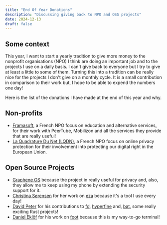 ```yaml
---
title: "End Of Year Donations"
description: "Discussing giving back to NPO and OSS projects"
date: 2024-12-13
draft: false
---
```


## Some context

This year, I want to start a yearly tradition to give more money to the
nonprofit organisations (NPO) I think are doing an important job and to the
projects I use on a daily basis. I can't give back to everyone but I try to
give at least a little to some of them. Turning this into a tradition can be
really nice for the projects I don't give on a monthly cycle. It is a small
contribution in comparison to their work but, I hope to be able to expend the
numbers one day!

Here is the list of the donations I have made at the end of this year and why.

## Non-profits

- [Framasoft](https://framasoft.org/en/), a French NPO focus on education and
  alternative services, for their work with PeerTube, Mobilizon and all the
  services they provide that are really useful!
- [La Quadrature Du Net (LQDN)](https://www.laquadrature.net/en/), a French NPO focus
  on online privacy protection for their involvement into protecting our digital
  right in the European Union.

## Open Source Projects

- [Graphene OS](https://grapheneos.org/) because the project in really useful
  for privacy and, also, they allow me to keep using my phone by extending the
  security support for it.
- [Christina Sørensen](https://github.com/cafkafk) for her work on
  [eza](https://github.com/eza-community/eza) because it's a tool I use every
  day!
- [David Peter](https://github.com/sharkdp) for his contributions to
  [fd](https://github.com/sharkdp/fd), [hyperfine](https://github.com/sharkdp/hyperfine)
  and, [bat](https://github.com/sharkdp/bat), some really exciting Rust projects!
- [Daniel Eklöf](https://codeberg.org/dnkl) for his work on
  [foot](https://codeberg.org/dnkl/foot) because this is my way-to-go terminal!
